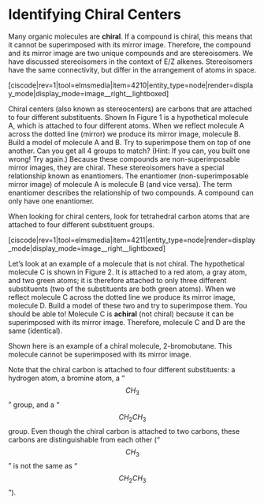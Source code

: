 # Identifying Chiral Centers

Many organic molecules are **chiral**. If a compound is chiral, this means that it cannot be superimposed with its mirror image. Therefore, the compound and its mirror image are two unique compounds and are stereoisomers. We have discussed stereoisomers in the context of E/Z alkenes. Stereoisomers have the same connectivity, but differ in the arrangement of atoms in space.

[ciscode|rev=1|tool=elmsmedia|item=4210|entity_type=node|render=display_mode|display_mode=image__right__lightboxed]

Chiral centers (also known as stereocenters) are carbons that are attached to four different substituents. Shown In Figure 1 is a hypothetical molecule A, which is attached to four different atoms. When we reflect molecule A across the dotted line (mirror) we produce its mirror image, molecule B. Build a model of molecule A and B. Try to superimpose them on top of one another. Can you get all 4 groups to match? (Hint: If you can, you built one wrong! Try again.) Because these compounds are non-superimposable mirror images, they are chiral. These stereoisomers have a special relationship known as enantiomers. The enantiomer (non-superimposable mirror image) of molecule A is molecule B (and vice versa). The term enantiomer describes the relationship of two compounds. A compound can only have one enantiomer.

When looking for chiral centers, look for tetrahedral carbon atoms that are attached to four different substituent groups.

[ciscode|rev=1|tool=elmsmedia|item=4211|entity_type=node|render=display_mode|display_mode=image__right__lightboxed]

Let’s look at an example of a molecule that is not chiral. The hypothetical molecule C is shown in Figure 2. It is attached to a red atom, a gray atom, and two green atoms; it is therefore attached to only three different substituents (two of the substituents are both green atoms). When we reflect molecule C across the dotted line we produce its mirror image, molecule D. Build a model of these two and try to superimpose them. You should be able to! Molecule C is **achiral** (not chiral) because it can be superimposed with its mirror image.  Therefore, molecule C and D are the same (identical).

Shown here is an example of a chiral molecule, 2-bromobutane. This molecule cannot be superimposed with its mirror image.

Note that the chiral carbon is attached to four different substituents: a hydrogen atom, a bromine atom, a “$$CH_3$$” group, and a “$$CH_2CH_3$$ group. Even though the chiral carbon is attached to two carbons, these carbons are distinguishable from each other (“$$CH_3$$” is not the same as “$$CH_2CH_3$$”).


